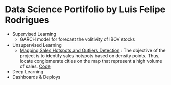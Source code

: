 # Data Science Portifolio by Luis Felipe Rodrigues

<!--ts-->
   * Supervised Learning
      * GARCH model for forecast the volitivity of IBOV stocks
   * Unsupervised Learning
      * [Mapping Sales Hotspots and Outliers Detection](https://l-f-rodrigues.medium.com/mapping-sales-hotspots-and-outliers-detection-ad34d6e47a68)
: The objective of the project is to identify sales hotspots based on density points. Thus, locate conglomerate cities on the map that represent a high volume of sales.
[Code](https://github.com/luisfelipe-rodri/Data-Science-Portifolio-by-Luis-Felipe-Rodrigues/blob/main/Unsupervised%20Learning/E-commerce%20Brazil/E-commerce%20Sales%20Hotspots%20and%20Outliers%20Detection.ipynb)
   * Deep Learning
   * Dashboards & Deploys
<!--te-->
